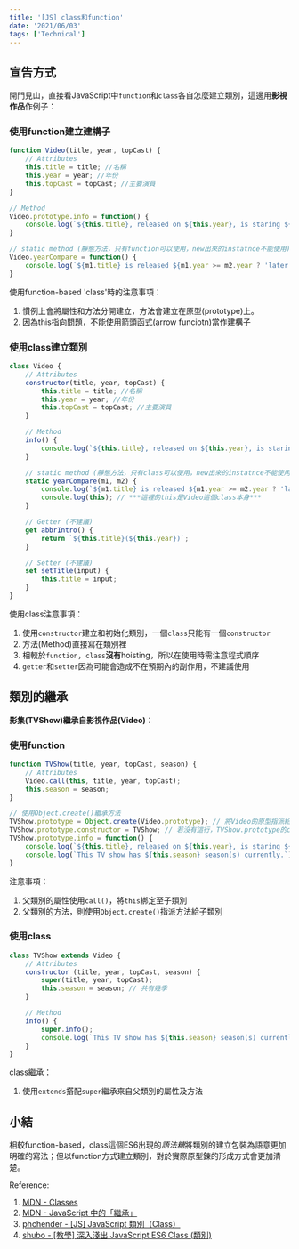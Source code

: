 ```yaml
---
title: '[JS] class和function'
date: '2021/06/03'
tags: ['Technical']
---
```


## 宣告方式
開門見山，直接看JavaScript中`function`和`class`各自怎麼建立類別，這邊用**影視作品**作例子：

### 使用function建立建構子
```js
function Video(title, year, topCast) {
    // Attributes
    this.title = title; //名稱
    this.year = year; //年份
    this.topCast = topCast; //主要演員
}

// Method
Video.prototype.info = function() {
    console.log(`${this.title}, released on ${this.year}, is staring ${topCast.join()}.`);
}

// static method (靜態方法，只有function可以使用，new出來的instatnce不能使用)
Video.yearCompare = function() {
    console.log(`${m1.title} is released ${m1.year >= m2.year ? 'later' : 'earlier'} than ${m2.title}}.`);
}
```
使用function-based 'class'時的注意事項：
1. 慣例上會將屬性和方法分開建立，方法會建立在原型(prototype)上。  
2. 因為this指向問題，不能使用箭頭函式(arrow funciotn)當作建構子

### 使用class建立類別
```js
class Video {
    // Attributes
    constructor(title, year, topCast) {
        this.title = title; //名稱
        this.year = year; //年份
        this.topCast = topCast; //主要演員
    }

    // Method
    info() {
        console.log(`${this.title}, released on ${this.year}, is staring ${this.topCast.join()}.`);
    }

    // static method (靜態方法，只有class可以使用，new出來的instatnce不能使用)
    static yearCompare(m1, m2) {
        console.log(`${m1.title} is released ${m1.year >= m2.year ? 'later' : 'earlier'} than ${m2.title}.`);
        console.log(this); // ***這裡的this是Video這個class本身***
    }

    // Getter (不建議)
    get abbrIntro() {
        return `${this.title}(${this.year})`;
    }

    // Setter (不建議)
    set setTitle(input) {
        this.title = input;
    }
}
```
使用class注意事項：
1. 使用`constructor`建立和初始化類別，一個`class`只能有一個`constructor`
2. 方法(Method)直接寫在類別裡
3. 相較於`function`，`class`**沒有**hoisting，所以在使用時需注意程式順序
3. `getter`和`setter`因為可能會造成不在預期內的副作用，不建議使用

## 類別的繼承

**影集(TVShow)**繼承自**影視作品(Video)**：

### 使用function
```js
function TVShow(title, year, topCast, season) {
    // Attributes
    Video.call(this, title, year, topCast);
    this.season = season;
}

// 使用Object.create()繼承方法
TVShow.prototype = Object.create(Video.prototype); // 將Video的原型指派給TVSHow，以繼承所有方法及屬性
TVShow.prototype.constructor = TVShow; // 若沒有這行，TVShow.prototype的constructor會是Video()
TVShow.prototype.info = function() {
    console.log(`${this.title}, released on ${this.year}, is staring ${this.topCast.join()}.`);
    console.log(`This TV show has ${this.season} season(s) currently.`);
}
```
注意事項：
1. 父類別的屬性使用`call()`，將`this`綁定至子類別
2. 父類別的方法，則使用`Object.create()`指派方法給子類別

### 使用class
```js
class TVShow extends Video {
    // Attributes
    constructor (title, year, topCast, season) {
        super(title, year, topCast);
        this.season = season; // 共有幾季
    }

    // Method
    info() {
        super.info();
        console.log(`This TV show has ${this.season} season(s) currently.`);
    }
}
```
class繼承：
1. 使用`extends`搭配`super`繼承來自父類別的屬性及方法 

## 小結
相較function-based，class這個ES6出現的*語法糖*將類別的建立包裝為語意更加明確的寫法；但以function方式建立類別，對於實際原型鍊的形成方式會更加清楚。


Reference:
1. [MDN - Classes](https://developer.mozilla.org/zh-TW/docs/Web/JavaScript/Reference/Classes)
2. [MDN - JavaScript 中的「繼承」](https://developer.mozilla.org/zh-TW/docs/Learn/JavaScript/Objects/Inheritance)
3. [phchender - [JS] JavaScript 類別（Class）](https://pjchender.dev/javascript/js-class/)
4. [shubo - [教學] 深入淺出 JavaScript ES6 Class (類別)](https://shubo.io/javascript-class/#%E7%94%A8-extends-%E7%B9%BC%E6%89%BF%E9%A1%9E%E5%88%A5)
